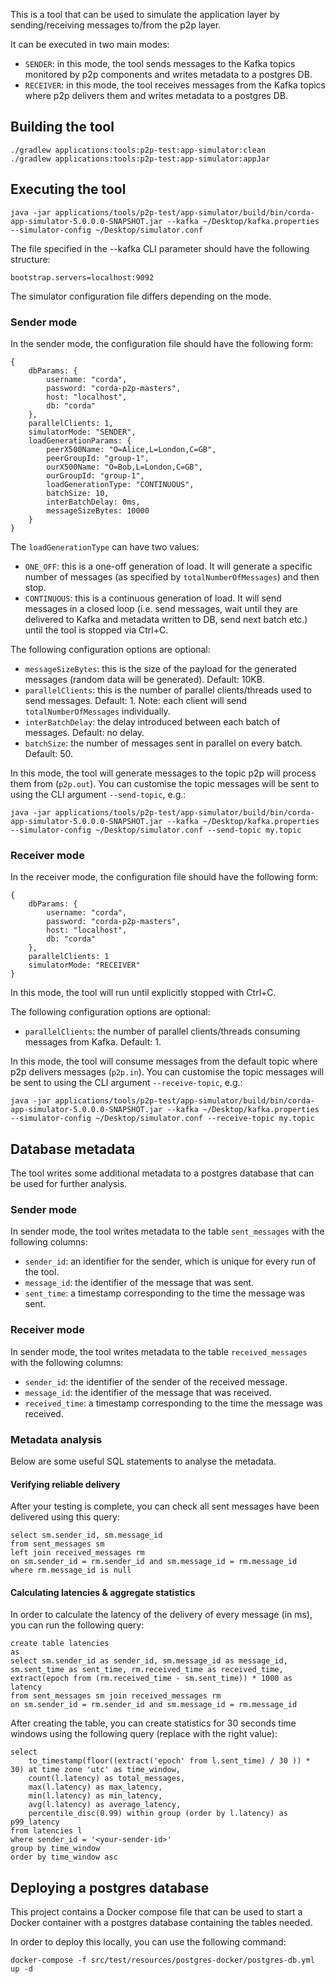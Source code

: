 This is a tool that can be used to simulate the application layer by sending/receiving messages to/from the p2p layer.

It can be executed in two main modes:
* `SENDER`: in this mode, the tool sends messages to the Kafka topics monitored by p2p components and writes metadata to a postgres DB.
* `RECEIVER`: in this mode, the tool receives messages from the Kafka topics where p2p delivers them and writes metadata to a postgres DB.

## Building the tool

```
./gradlew applications:tools:p2p-test:app-simulator:clean
./gradlew applications:tools:p2p-test:app-simulator:appJar
```

## Executing the tool

```
java -jar applications/tools/p2p-test/app-simulator/build/bin/corda-app-simulator-5.0.0.0-SNAPSHOT.jar --kafka ~/Desktop/kafka.properties --simulator-config ~/Desktop/simulator.conf
```

The file specified in the --kafka CLI parameter should have the following structure:
```
bootstrap.servers=localhost:9092
```

The simulator configuration file differs depending on the mode.

### Sender mode

In the sender mode, the configuration file should have the following form:
```
{
    dbParams: {
        username: "corda",
        password: "corda-p2p-masters",
        host: "localhost",
        db: "corda"
    },
    parallelClients: 1,
    simulatorMode: "SENDER",
    loadGenerationParams: {
        peerX500Name: "O=Alice,L=London,C=GB",
        peerGroupId: "group-1",
        ourX500Name: "O=Bob,L=London,C=GB",
        ourGroupId: "group-1",
        loadGenerationType: "CONTINUOUS", 
        batchSize: 10,
        interBatchDelay: 0ms,
        messageSizeBytes: 10000
    }
}
```

The `loadGenerationType` can have two values:
* `ONE_OFF`: this is a one-off generation of load. It will generate a specific number of messages (as specified by `totalNumberOfMessages`) and then stop.
* `CONTINUOUS`: this is a continuous generation of load. It will send messages in a closed loop (i.e. send messages, wait until they are delivered to Kafka and metadata written to DB, send next batch etc.) until the tool is stopped via Ctrl+C.

The following configuration options are optional:
* `messageSizeBytes`: this is the size of the payload for the generated messages (random data will be generated). Default: 10KB.
* `parallelClients`: this is the number of parallel clients/threads used to send messages. Default: 1. Note: each client will send `totalNumberOfMessages` individually.
* `interBatchDelay`: the delay introduced between each batch of messages. Default: no delay.
* `batchSize`: the number of messages sent in parallel on every batch. Default: 50.

In this mode, the tool will generate messages to the topic p2p will process them from (`p2p.out`). You can customise the topic messages will be sent to using the CLI argument `--send-topic`, e.g.:
```
java -jar applications/tools/p2p-test/app-simulator/build/bin/corda-app-simulator-5.0.0.0-SNAPSHOT.jar --kafka ~/Desktop/kafka.properties --simulator-config ~/Desktop/simulator.conf --send-topic my.topic
```

### Receiver mode

In the receiver mode, the configuration file should have the following form:
```
{
	dbParams: {
        username: "corda",
        password: "corda-p2p-masters",
        host: "localhost",
        db: "corda"
    },
    parallelClients: 1
    simulatorMode: "RECEIVER"
}
```

In this mode, the tool will run until explicitly stopped with Ctrl+C.

The following configuration options are optional:
* `parallelClients`: the number of parallel clients/threads consuming messages from Kafka. Default: 1.

In this mode, the tool will consume messages from the default topic where p2p delivers messages (`p2p.in`). You can customise the topic messages will be sent to using the CLI argument `--receive-topic`, e.g.:
```
java -jar applications/tools/p2p-test/app-simulator/build/bin/corda-app-simulator-5.0.0.0-SNAPSHOT.jar --kafka ~/Desktop/kafka.properties --simulator-config ~/Desktop/simulator.conf --receive-topic my.topic
```

## Database metadata

The tool writes some additional metadata to a postgres database that can be used for further analysis.

### Sender mode

In sender mode, the tool writes metadata to the table `sent_messages` with the following columns:
* `sender_id`: an identifier for the sender, which is unique for every run of the tool.
* `message_id`: the identifier of the message that was sent.
* `sent_time`: a timestamp corresponding to the time the message was sent.

### Receiver mode

In sender mode, the tool writes metadata to the table `received_messages` with the following columns:
* `sender_id`: the identifier of the sender of the received message.
* `message_id`: the identifier of the message that was received.
* `received_time`: a timestamp corresponding to the time the message was received.

### Metadata analysis

Below are some useful SQL statements to analyse the metadata.

#### Verifying reliable delivery

After your testing is complete, you can check all sent messages have been delivered using this query:
```
select sm.sender_id, sm.message_id
from sent_messages sm 
left join received_messages rm 
on sm.sender_id = rm.sender_id and sm.message_id = rm.message_id 
where rm.message_id is null
```

#### Calculating latencies & aggregate statistics

In order to calculate the latency of the delivery of every message (in ms), you can run the following query:
```
create table latencies
as
select sm.sender_id as sender_id, sm.message_id as message_id, sm.sent_time as sent_time, rm.received_time as received_time, extract(epoch from (rm.received_time - sm.sent_time)) * 1000 as latency
from sent_messages sm join received_messages rm 
on sm.sender_id = rm.sender_id and sm.message_id = rm.message_id 
```

After creating the table, you can create statistics for 30 seconds time windows using the following query (replace <sender-id> with the right value):
```
select 
	to_timestamp(floor((extract('epoch' from l.sent_time) / 30 )) * 30) at time zone 'utc' as time_window,
	count(l.latency) as total_messages,
	max(l.latency) as max_latency,
	min(l.latency) as min_latency,
	avg(l.latency) as average_latency,
	percentile_disc(0.99) within group (order by l.latency) as p99_latency
from latencies l 
where sender_id = '<your-sender-id>'
group by time_window
order by time_window asc
```

## Deploying a postgres database

This project contains a Docker compose file that can be used to start a Docker container with a postgres database containing the tables needed.

In order to deploy this locally, you can use the following command:
```
docker-compose -f src/test/resources/postgres-docker/postgres-db.yml up -d
```
